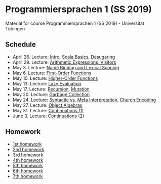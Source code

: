 # Programmiersprachen 1 (SS 2019)
Material for course Programmiersprachen 1 (SS 2019) - Universität Tübingen

## Schedule
- April 26. Lecture: [Intro](lecturenotes/01-intro.scala), [Scala Basics](lecturenotes/02-scala-basics.scala), [Desugaring](lecturenotes/03-desugaring.scala)
- April 29. Lecture: [Arithmetic Expressions, Visitors](lecturenotes/04-ae.scala)
- May 3. Lecture: [Name Binding and Lexical Scoping](lecturenotes/05-wae.scala)
- May 6. Lecture: [First-Order Functions](lecturenotes/06-f1wae.scala)
- May 10. Lecture: [Higher-Order Functions](lecturenotes/07-fae.scala)
- May 13. Lecture: [Lazy Evaluation](lecturenotes/08-lcfae.scala)
- May 17. Lecture: [Recursion](lecturenotes/09-rcfae.scala), [Mutation](lecturenotes/10-bcfae.scala)
- May 20. Lecture: [Garbage Collection](lecturenotes/11-gc.scala)
- May 24. Lecture: [Syntactic vs. Meta Interpretation](lecturenotes/12-syntacticvsmeta.scala), [Church Encoding](lecturenotes/13-churchencoding.scala)
- May 27. Lecture: [Object Algebras](lecturenotes/14-objectalgebras.scala)
- May 31. Lecture: [Continuations (1)](lecturenotes/15-continuations-1.scala)
- June 3. Lecture: [Continuations (2)](lecturenotes/16-continuations-2.scala)

## Homework
- [1st homework](exercises/01Hw.scala)
- [2nd homework](exercises/02Hw.scala)
- [3rd homework](exercises/03Hw.md)
- [4th homework](exercises/04Hw.md)
- [5th homework](exercises/05Hw.md)
- [6th homework](exercises/06Hw.md)
- [7th homework](exercises/07Hw.md)
